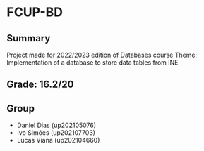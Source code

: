 # FCUP-BD

## Summary
Project made for 2022/2023 edition of Databases course
Theme: Implementation of a database to store data tables from INE

## Grade: 16.2/20

## Group
- Daniel Dias (up202105076)
- Ivo Simões (up202107703)
- Lucas Viana (up202104660)

